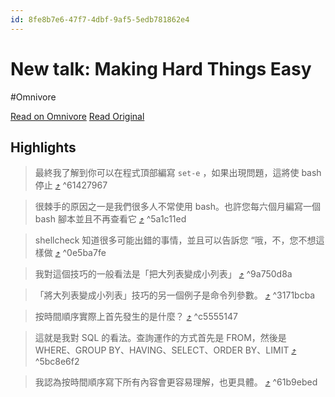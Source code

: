 ```yaml
---
id: 8fe8b7e6-47f7-4dbf-9af5-5edb781862e4
---
```


# New talk: Making Hard Things Easy
#Omnivore

[Read on Omnivore](https://omnivore.app/me/new-talk-making-hard-things-easy-18f8472344f)
[Read Original](https://jvns.ca/blog/2023/10/06/new-talk--making-hard-things-easy/)

## Highlights

> 最終我了解到你可以在程式頂部編寫 `set-e` ，如果出現問題，這將使 bash 停止 [⤴️](https://omnivore.app/me/new-talk-making-hard-things-easy-18f8472344f#61427967-a47f-4a52-b55d-d7f92dec7e31)  ^61427967

> 很棘手的原因之一是我們很多人不常使用 bash。也許您每六個月編寫一個 bash 腳本並且不再查看它 [⤴️](https://omnivore.app/me/new-talk-making-hard-things-easy-18f8472344f#5a1c11ed-9665-4cec-9409-851315fc54a2)  ^5a1c11ed

> shellcheck 知道很多可能出錯的事情，並且可以告訴您 “哦，不，您不想這樣做 [⤴️](https://omnivore.app/me/new-talk-making-hard-things-easy-18f8472344f#0e5ba7fe-d9ae-463d-9e7f-79e6f43af76b)  ^0e5ba7fe

> 我對這個技巧的一般看法是「把大列表變成小列表」 [⤴️](https://omnivore.app/me/new-talk-making-hard-things-easy-18f8472344f#9a750d8a-d157-4637-ab4d-565e4a146957)  ^9a750d8a

> 「將大列表變成小列表」技巧的另一個例子是命令列參數。 [⤴️](https://omnivore.app/me/new-talk-making-hard-things-easy-18f8472344f#3171bcba-6fb5-4982-ade1-05cce7d81d96)  ^3171bcba

> 按時間順序實際上首先發生的是什麼？ [⤴️](https://omnivore.app/me/new-talk-making-hard-things-easy-18f8472344f#c5555147-0977-40f3-8e92-595e41f08e8f)  ^c5555147

> 這就是我對 SQL 的看法。查詢運作的方式首先是 FROM，然後是 WHERE、GROUP BY、HAVING、SELECT、ORDER BY、LIMIT [⤴️](https://omnivore.app/me/new-talk-making-hard-things-easy-18f8472344f#5bc8e6f2-eab8-4bec-9fb7-029c8140d10e)  ^5bc8e6f2

> 我認為按時間順序寫下所有內容會更容易理解，也更具體。 [⤴️](https://omnivore.app/me/new-talk-making-hard-things-easy-18f8472344f#61b9ebed-2db8-4d8d-b3ab-11c29aa03606)  ^61b9ebed

